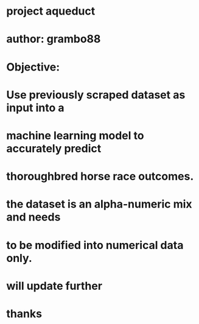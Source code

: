 # project aqueduct
# author: grambo88

# Objective: 
# Use previously scraped dataset as input into a 
# machine learning model to accurately predict
# thoroughbred horse race outcomes. 

# the dataset is an alpha-numeric mix and needs 
# to be modified into numerical data only.

# will update further
# thanks